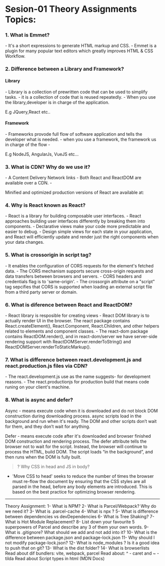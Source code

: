<h1>Sesion-01 Theory Assignments Topics:</h1>

<h3>1.  What is Emmet?</h3>
- It's a short expressions to generate HTML markup and CSS.
- Emmet is a plugin for many popular text editors which greatly improves HTML & CSS Workflow.
<h3>2.  Difference between a Library and Framework?</h3>
<h4>Library</h4> 
- Library is a collection of prewritten code that can be used to simplify tasks.
- it is a collection of code that is reused repeatedly.
- When you use the library,developer is in charge of the application.
<p>E.g  JQuery,React etc..</p>
<h4>Framework</h4> 
- Frameworks provode full flow of software application and tells the developer what is needed.
- when you use a framework, the framework us in charge of the flow
- 
<p>E.g NodeJS, AngularJs, VueJS etc...</p>

<h3>3. What is CDN? Why do we use it? </h3>
- A Content Delivery  Network links
- Both React and ReactDOM are available over a CDN.
- 
<script crossorigin src="https://unpkg.com/react@18/umd/react.development.js"></script>
<script crossorigin src="https://unpkg.com/react-dom@18/umd/react-dom.development.js"></script>

Minified and optimized production versions of React are available at:

<h3>4. Why is React known as React? </h3>
- React is a library for building composable user interfaces.
- React approaches building user interfaces differently by breaking them into     components.
- Declarative views make your code more predictable and easier to debug.
- Design simple views for each state in your application, and React will efficiently update and render just the right components when your data changes.

<h3>5.  What is crossorigin in script tag? </h3>
- It enables the configuration of CORS requests for the element's fetched data.
- The CORS mechanism supports secure cross-origin requests and data transfers between browsers and servers.
- CORS headers and credentials flag is to 'same-origin'.
- The crossorgin attribute on a "script" tag sepcifies that CORS is supported when loading an external script file from a third party server or domain.

<h3>6. What is diference between React and ReactDOM? </h3>
- React library is resposible for creating views 
- React DOM library is to actually render UI in the browser.
The react package contains React.createElement(), React.Component, React.Children, and other helpers related to elements and component classes.
- The react-dom package contains ReactDOM.render(), and in react-dom/server we have server-side rendering support with ReactDOMServer.renderToString() and ReactDOMServer.renderToStaticMarkup().

<h3> 7. What is difference between react.development.js and react.production.js files via CDN?</h3>
-  The react.development.js use as the name suggests- for development reasons.
- The react.productionjs for production build that means code runing on your client's machine.

<h3>8. What is async and defer?</h3>
Async - means execute code when it is downloaded and do not block DOM construction during downloading process. async scripts load in the background and run when it's ready. The DOM and other scripts don’t wait for them, and they don’t wait for anything.

Defer - means execute code after it's downloaded and browser finished DOM construction and rendering process. The defer attribute tells the browser not to wait for the script. Instead, the browser will continue to process the HTML, build DOM. The script loads “in the background”, and then runs when the DOM is fully built.

>? Why CSS in head and JS in body?
* 'Move CSS to head' seeks to reduce the number of times the browser must re-flow the document by ensuring that the CSS styles are all parsed in the head, before any body elements are introduced. This is based on the best practice for optimizing browser rendering.

---
Theory Assignment: 1- What is NPM? 2- What is Parcel/Webpack? Why do we need it? 3- What is .parcel-cache 4- What is npx ? 5- What is difference between dependencies vs devDependencies 6- What is Tree Shaking? 7- What is Hot Module Replacement? 8- List down your favourite 5 superpowers of Parcel and describe any 3 of them your own words. 9- What is .gitignore? What should we add and not add into it? 10- What is the difference between package.json and package-lock.json 11- Why should I not modify package-lock.json? 12- What is node_modules ? Is it a good idea to push that on git? 13- What is the dist folder? 14- What is browserlists Read about dif bundlers: vite, webpack, parcel Read about: ^ - caret and ~ - tilda Read about Script types in html (MDN Docs)
